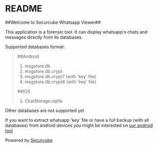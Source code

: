 # README #

##Welcome to Securcube Whatsapp Viewer##

This application is a forensic tool. It can display whatsapp's chats and messages directly from its databases.

Supported databases format:

>
> ##Android
> 1.   msgstore.db
> 1.   msgstore.db.crypt
> 1.   msgstore.db.crypt7 (with 'key' file)
> 1.   msgstore.db.crypt8 (with 'key' file)
> 
> ##IOS
> 1.   ChatStorage.sqlite
>

Other databases are not supported yet

If you want to extract whatsapp 'key' file or have a full backup (with all databases) from android devices you might be interested on [our android tool](https://github.com/securcubemassimo/Securcube-Android-Tools)


Powered by [Securcube](http://securcube.net/)
